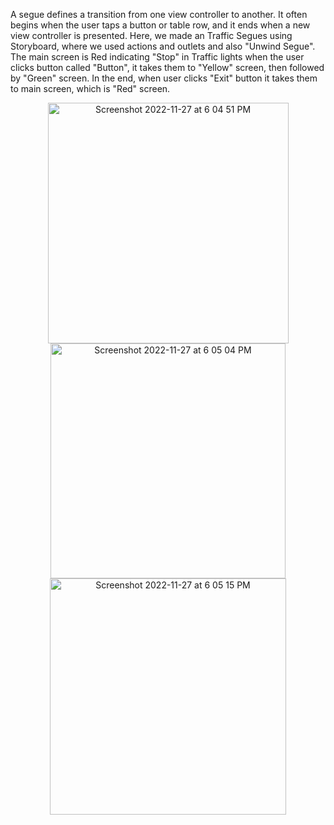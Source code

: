 A segue defines a transition from one view controller to another. It often begins when the user taps a button or table row, and it ends when a new view controller is presented. 
Here, we made an Traffic Segues using Storyboard, where we used actions and outlets and also "Unwind Segue". The main screen is Red indicating "Stop" in Traffic lights when the user clicks button called "Button", it takes them to "Yellow" screen, then followed by "Green" screen. In the end, when user clicks "Exit" button it takes them to main screen, which is "Red" screen.

<p align="center">
<img width="385" alt="Screenshot 2022-11-27 at 6 04 51 PM" src="https://user-images.githubusercontent.com/90863360/204135893-98d457fd-5574-4693-b209-abcdd8169045.png">
<img width="376" alt="Screenshot 2022-11-27 at 6 05 04 PM" src="https://user-images.githubusercontent.com/90863360/204135892-9ddc4127-2015-4d8a-87c9-e5b860ab37ce.png">
<img width="378" alt="Screenshot 2022-11-27 at 6 05 15 PM" src="https://user-images.githubusercontent.com/90863360/204135895-3c4c5089-f359-41d7-8458-6a528fc938b0.png">
</p>
